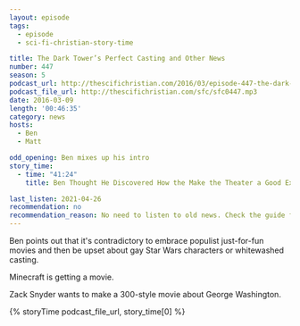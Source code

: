 ```yaml
---
layout: episode
tags:
  - episode
  - sci-fi-christian-story-time

title: The Dark Tower’s Perfect Casting and Other News
number: 447
season: 5
podcast_url: http://thescifichristian.com/2016/03/episode-447-the-dark-towers-perfect-casting-and-other-news/
podcast_file_url: http://thescifichristian.com/sfc/sfc0447.mp3
date: 2016-03-09
length: '00:46:35'
category: news
hosts:
  - Ben
  - Matt

odd_opening: Ben mixes up his intro
story_time:
  - time: "41:24"
    title: Ben Thought He Discovered How the Make the Theater a Good Experience

last_listen: 2021-04-26
recommendation: no
recommendation_reason: No need to listen to old news. Check the guide for what's interesting in hindsight.
---
```


Ben points out that it's contradictory to embrace populist just-for-fun movies and then be upset about gay Star Wars characters or whitewashed casting.

Minecraft is getting a movie.

Zack Snyder wants to make a 300-style movie about George Washington.

{% storyTime podcast_file_url, story_time[0] %}